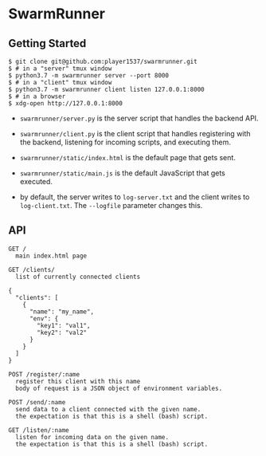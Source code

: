 # SwarmRunner

## Getting Started

```console
$ git clone git@github.com:player1537/swarmrunner.git
$ # in a "server" tmux window
$ python3.7 -m swarmrunner server --port 8000
$ # in a "client" tmux window
$ python3.7 -m swarmrunner client listen 127.0.0.1:8000
$ # in a browser
$ xdg-open http://127.0.0.1:8000
```

* `swarmrunner/server.py`
is the server script
that handles the backend API.

* `swarmrunner/client.py`
is the client script
that handles registering with the backend,
listening for incoming scripts,
and executing them.

* `swarmrunner/static/index.html`
is the default page that gets sent.

* `swarmrunner/static/main.js`
is the default JavaScript that gets executed.

* by default, the server writes to `log-server.txt`
and the client writes to `log-client.txt`.
The `--logfile` parameter changes this.

## API

```
GET /
  main index.html page
```

```
GET /clients/
  list of currently connected clients

{
  "clients": [
    {
      "name": "my_name",
      "env": {
        "key1": "val1",
        "key2": "val2"
      }
    }
  ]
}
```

```
POST /register/:name
  register this client with this name
  body of request is a JSON object of environment variables.
```

```
POST /send/:name
  send data to a client connected with the given name.
  the expectation is that this is a shell (bash) script.
```

```
GET /listen/:name
  listen for incoming data on the given name.
  the expectation is that this is a shell (bash) script.
```
